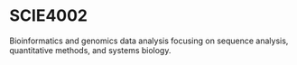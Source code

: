 # SCIE4002
 Bioinformatics and genomics data analysis focusing on sequence analysis, quantitative methods, and systems biology.

